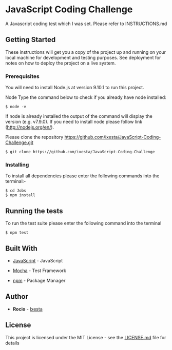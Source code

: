 # JavaScript Coding Challenge

  

A Javascript coding test which I was set. Please refer to INSTRUCTIONS.md

  

## Getting Started

  

These instructions will get you a copy of the project up and running on your local machine for development and testing purposes. See deployment for notes on how to deploy the project on a live system.

  

### Prerequisites

  

You will need to install Node.js at version 9.10.1 to run this project.

  

Node Type the command below to check if you already have node installed:

  

    $ node -v

  

If node is already installed the output of the command will display the version (e.g. v7.9.0). If you need to install node please follow link (http://nodejs.org/en/).

  

Please clone the repository https://github.com/ixesta/JavaScript-Coding-Challenge.git

  

    $ git clone https://github.com/ixesta/JavaScript-Coding-Challenge

  
  
  
  

### Installing

  

To install all dependencies please enter the following commands into the terminal:-

  

    $ cd Jobs 
    $ npm install

  
  
  

## Running the tests

  

To run the test suite please enter the following command into the terminal

  

    $ npm test

  
 
 
## Built With

  

*  [JavaScript](https://www.javascript.com//) - JavaScript

*  [Mocha](https://mochajs.org/) - Test Framework

*  [npm](hhttps://www.npmjs.com/) - Package Manager

  
  
  

## Author

  

*  **Rocio** - [Ixesta](https://github.com/ixesta)

  

## License

  

This project is licensed under the MIT License - see the [LICENSE.md](LICENSE.md) file for details
